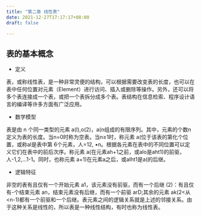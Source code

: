 ```yaml
---
title: "第二章 线性表"
date: 2021-12-27T17:17:17+08:00
draft: false

---
```


<!--more-->

## 表的基本概念

- 定义

表，或称线性表，是一种非常灵便的结构，可以根据需要改变表的长度，也可以在表中任何位置对元素（Element）进行访问、插入或删除等操作。另外，还可以将多个表连接成一个表，或把一个表拆分成多个表。表结构在信息检索、程序设计语言的编译等许多方面有广泛应用。

- 数学模型

表是由 n 个同一类型的元素 a(l),o(2)，a(n组成的有限序列。其中，元素的个数n定义为表的长度。当n=0时称为空表。当n≥1时，称元素 a(位于该表的第化个位置，或称al是表中第 6个元素，人=12,
•n。根据各元素在表中的不同位置可以定义它们在表中的前后次序。称元素 a(在元素ah+1之前，或alo是aht1)的前驱，人-1,2,…1-1。同时，也称元素 a+1)在元素a之后，或alht1是a(的后继。

- 逻辑特征

非空的表有且仅有一个开始元素 a1，该元素没有前驱，而有一个后继 (2)：有且仅有-个结束元素 an，结束元素没有后继，而有一个前驱 arD;其余的元素 ak(2<从<n-1)都有一个前驱和一个后继。表元素之间的逻辑关系就是上述的邻接关系。由于这种关系是线性的，所以表是一种线性结构，有时也称为线性表。

